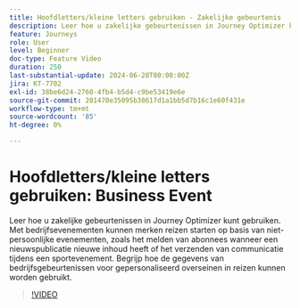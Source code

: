 ```yaml
---
title: Hoofdletters/kleine letters gebruiken - Zakelijke gebeurtenis
description: Leer hoe u zakelijke gebeurtenissen in Journey Optimizer kunt gebruiken. Begrijp hoe de gegevens van bedrijfsgebeurtenissen voor gepersonaliseerd overseinen in reizen kunnen worden gebruikt.
feature: Journeys
role: User
level: Beginner
doc-type: Feature Video
duration: 250
last-substantial-update: 2024-06-28T00:00:00Z
jira: KT-7702
exl-id: 38be6d24-2760-4fb4-b5d4-c9be53419e6e
source-git-commit: 201470e35095b38617d1a1bb5d7b16c1e60f431e
workflow-type: tm+mt
source-wordcount: '85'
ht-degree: 0%

---
```



# Hoofdletters/kleine letters gebruiken: Business Event

Leer hoe u zakelijke gebeurtenissen in Journey Optimizer kunt gebruiken. Met bedrijfsevenementen kunnen merken reizen starten op basis van niet-persoonlijke evenementen, zoals het melden van abonnees wanneer een nieuwspublicatie nieuwe inhoud heeft of het verzenden van communicatie tijdens een sportevenement. Begrijp hoe de gegevens van bedrijfsgebeurtenissen voor gepersonaliseerd overseinen in reizen kunnen worden gebruikt.

>[!VIDEO](https://video.tv.adobe.com/v/334234/?learn=on)
